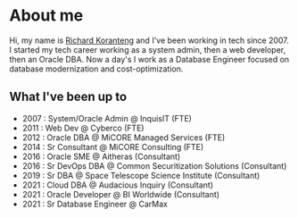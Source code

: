 # About me
Hi, my name is [Richard Koranteng](https://rkkoranteng.com) and I've been working in tech since 2007. I started my tech career working as a system admin, then a web developer, then an Oracle DBA. Now a day's I work as a Database Engineer focused on database modernization and cost-optimization.

## What I've been up to
* 2007 : System/Oracle Admin @ InquisIT (FTE)
* 2011 : Web Dev @ Cyberco (FTE)
* 2012 : Oracle DBA @ MiCORE Managed Services (FTE)
* 2014 : Sr Consultant @ MiCORE Consulting (FTE)
* 2016 : Oracle SME @ Aitheras (Consultant)
* 2016 : Sr DevOps DBA @ Common Securitization Solutions (Consultant)
* 2019 : Sr DBA @ Space Telescope Science Institute (Consultant)
* 2021 : Cloud DBA @ Audacious Inquiry (Consultant)
* 2021 : Oracle Developer @ BI Worldwide (Consultant)
* 2021 : Sr Database Engineer @ CarMax
